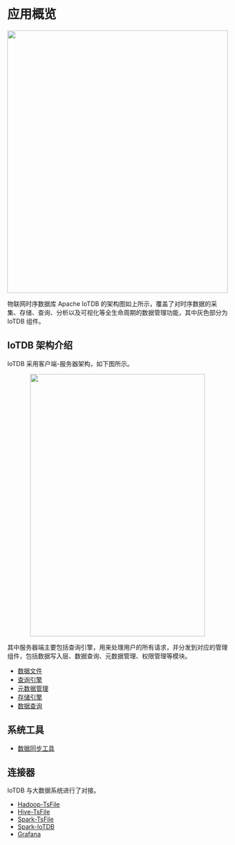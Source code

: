 <!--

    Licensed to the Apache Software Foundation (ASF) under one
    or more contributor license agreements.  See the NOTICE file
    distributed with this work for additional information
    regarding copyright ownership.  The ASF licenses this file
    to you under the Apache License, Version 2.0 (the
    "License"); you may not use this file except in compliance
    with the License.  You may obtain a copy of the License at
    
        http://www.apache.org/licenses/LICENSE-2.0
    
    Unless required by applicable law or agreed to in writing,
    software distributed under the License is distributed on an
    "AS IS" BASIS, WITHOUT WARRANTIES OR CONDITIONS OF ANY
    KIND, either express or implied.  See the License for the
    specific language governing permissions and limitations
    under the License.

-->

# 应用概览

<img style="width:100%; max-width:800px; max-height:600px; margin-left:auto; margin-right:auto; display:block;" src="https://user-images.githubusercontent.com/19167280/73625222-ddd88680-467e-11ea-9098-e808ed4979c5.png">

物联网时序数据库 Apache IoTDB 的架构图如上所示，覆盖了对时序数据的采集、存储、查询、分析以及可视化等全生命周期的数据管理功能，其中灰色部分为 IoTDB 组件。

## IoTDB 架构介绍

IoTDB 采用客户端-服务器架构，如下图所示。

<img style="width:100%; max-width:400px; max-height:600px; margin-left:auto; margin-right:auto; display:block;" src="https://user-images.githubusercontent.com/19167280/73625221-ddd88680-467e-11ea-9cf3-70367e5886f4.png">

其中服务器端主要包括查询引擎，用来处理用户的所有请求，并分发到对应的管理组件，包括数据写入层、数据查询、元数据管理、权限管理等模块。

* [数据文件](../TsFile/TsFile.html)
* [查询引擎](../QueryEngine/QueryEngine.html)
* [元数据管理](../SchemaManager/SchemaManager.html)
* [存储引擎](../StorageEngine/StorageEngine.html)
* [数据查询](../DataQuery/DataQuery.html)

## 系统工具

* [数据同步工具](../Tools/Sync.html)

## 连接器

IoTDB 与大数据系统进行了对接。

* [Hadoop-TsFile](/#/SystemDesign/progress/chap7/sec1)
* [Hive-TsFile](../Connector/Hive-TsFile.html)
* [Spark-TsFile](../Connector/Spark-TsFile.html)
* [Spark-IoTDB](../Connector/Spark-IOTDB.html)
* [Grafana](/#/SystemDesign/progress/chap7/sec5)

